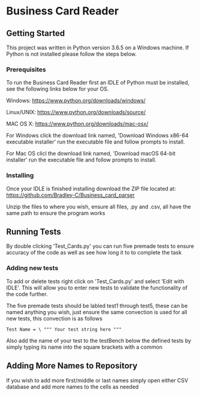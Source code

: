 # Business Card Reader

## Getting Started
This project was written in Python version 3.6.5 on a Windows machine. If Python is not installed please follow the steps below.

### Prerequisites

To run the Business Card Reader first an IDLE of Python must be installed, see the following links below for your OS.

Windows: https://www.python.org/downloads/windows/ 

Linux/UNIX: https://www.python.org/downloads/source/

MAC OS X: https://www.python.org/downloads/mac-osx/

For Windows click the download link named, 'Download Windows x86-64 executable installer' run the executable file and follow prompts to install.

For Mac OS clicl the download link named, 'Download macOS 64-bit installer' run the executable file and follow prompts to install.

### Installing

Once your IDLE is finished installing download the ZIP file located at: https://github.com/Bradley-C/Business_card_parser

Unzip the files to where you wish, ensure all files, .py and .csv, all have the same path to ensure the program works


## Running Tests

By double clicking 'Test_Cards.py' you can run five premade tests to ensure accuracy of the code as well as see how long it to to complete the task

### Adding new tests
To add or delete tests right click on 'Test_Cards.py' and select 'Edit with IDLE'. This will allow you to enter new tests to validate the functionality of the code further.

The five premade tests should be labled test1 through test5, these can be named anything you wish, just ensure the same convection is used for all new tests, this convection is as follows

```
Test Name = \ """ Your test string here """
```

Also add the name of your test to the testBench below the defined tests by simply typing its name into the square brackets with a common

## Adding More Names to Repository

If you wish to add more first/middle or last names simply open either CSV database and add more names to the cells as needed
	
	
